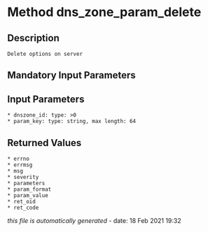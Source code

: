 # Method dns_zone_param_delete

## Description
	Delete options on server

## Mandatory Input Parameters

## Input Parameters
	* dnszone_id: type: >0
	* param_key: type: string, max length: 64

## Returned Values
	* errno
	* errmsg
	* msg
	* severity
	* parameters
	* param_format
	* param_value
	* ret_oid
	* ret_code


*this file is automatically generated* - date: 18 Feb 2021 19:32